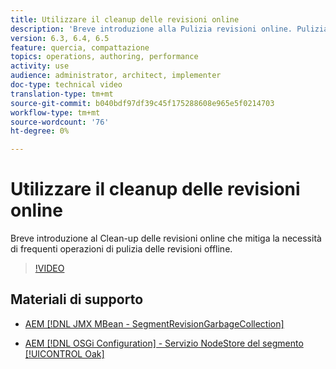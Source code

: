 ```yaml
---
title: Utilizzare il cleanup delle revisioni online
description: 'Breve introduzione alla Pulizia revisioni online. Pulizia revisioni online attenua la necessità di un''applicazione frequente di pulizia revisioni offline. '
version: 6.3, 6.4, 6.5
feature: quercia, compattazione
topics: operations, authoring, performance
activity: use
audience: administrator, architect, implementer
doc-type: technical video
translation-type: tm+mt
source-git-commit: b040bdf97df39c45f175288608e965e5f0214703
workflow-type: tm+mt
source-wordcount: '76'
ht-degree: 0%

---
```



# Utilizzare il cleanup delle revisioni online

Breve introduzione al Clean-up delle revisioni online che mitiga la necessità di frequenti operazioni di pulizia delle revisioni offline.

>[!VIDEO](https://video.tv.adobe.com/v/17004/?quality=12&learn=on)

## Materiali di supporto

* [AEM [!DNL JMX MBean - SegmentRevisionGarbageCollection]](http://localhost:4502/system/console/jmx/org.apache.jackrabbit.oak%3Aname%3DSegment+node+store+revision+garbage+collection%2Ctype%3DSegmentRevisionGarbageCollection)

* [AEM [!DNL OSGi Configuration]  - Servizio NodeStore del segmento  [!UICONTROL Oak]](http://localhost:4502/system/console/configMgr/org.apache.jackrabbit.oak.segment.SegmentNodeStoreService)

